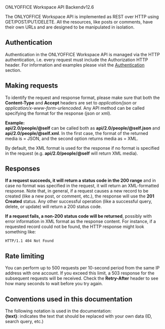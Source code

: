 ONLYOFFICE Workspace API Backendv12.6

The ONLYOFFICE Workspace API is implemented as REST over HTTP using GET/POST/PUT/DELETE. All the resources, like posts or comments, have their own URLs and are designed to be manipulated in isolation.

## Authentication

Authentication in the ONLYOFFICE Workspace API is managed via the HTTP authentication, i.e. every request must include the Authorization HTTP header. For information and examples please visit the [Authentication](/portals/workspaceapi/auth) section.

## Making requests

To identify the request and response format, please make sure that both the **Content-Type** and **Accept** headers are set to *application/json* or *application/x-www-form-urlencoded*. Any API method can be called specifying the format for the response (json or xml).

**Example:**\
**api/2.0/people/@self** can be called both as **api/2.0/people/@self.json** and **api/2.0/people/@self.xml**. In the first case, the format of the returned media is = JSON, and the second option returns media as = XML.

By default, the XML format is used for the response if no format is specified in the request (e.g. **api/2.0/people/@self** will return XML media).

## Responses

**If a request succeeds, it will return a status code in the 200 range** and in case no format was specified in the request, it will return an XML-formatted response. Note that, in general, if a request causes a new record to be created (like a new post, or comment, etc.), the response will use the **201 Created** status. Any other successful operation (like a successful query, delete, or update) will return a 200 status code.

**If a request fails, a non-200 status code will be returned**, possibly with error information in XML format as the response content. For instance, if a requested record could not be found, the HTTP response might look something like:

```
HTTP/1.1 404 Not Found
```

## Rate limiting

You can perform up to 500 requests per 10-second period from the same IP address with one account. If you exceed this limit, a 503 response for the subsequent requests will be received. Check the **Retry-After** header to see how many seconds to wait before you try again.

## Conventions used in this documentation

The following notation is used in the documentation:\
**{text}**: indicates the text that should be replaced with your own data (ID, search query, etc.)
